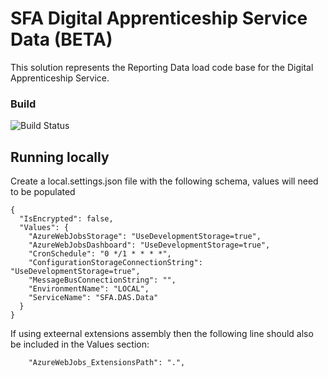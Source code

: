 # SFA Digital Apprenticeship Service Data (BETA)

This solution represents the Reporting Data load code base for the Digital Apprenticeship Service.

### Build
![Build Status](https://sfa-gov-uk.visualstudio.com/_apis/public/build/definitions/c39e0c0b-7aff-4606-b160-3566f3bbce23/238/badge)

## Running locally
Create a local.settings.json file with the following schema, values will need to be populated
```
{
  "IsEncrypted": false,
  "Values": {
    "AzureWebJobsStorage": "UseDevelopmentStorage=true",
    "AzureWebJobsDashboard": "UseDevelopmentStorage=true",
    "CronSchedule": "0 */1 * * * *",
    "ConfigurationStorageConnectionString": "UseDevelopmentStorage=true",
    "MessageBusConnectionString": "",
    "EnvironmentName": "LOCAL",
    "ServiceName": "SFA.DAS.Data"
  }
}
```
If using exteernal extensions assembly then the following line should also be included in the Values section:

```
    "AzureWebJobs_ExtensionsPath": ".",
```
